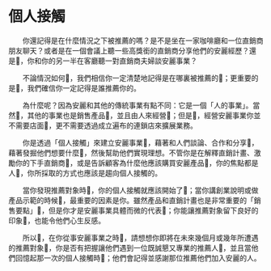 # 個人接觸

&emsp;&emsp;你還記得是在什麼情況之下被推薦的嗎？是不是坐在一家咖啡廳和一位直銷商朋友聊天？或者是在一個會議上聽一些高獎銜的直銷商分享他們的安麗經歷？還是，你和你的另一半在客廳聽一對直銷商夫婦談安麗事業？

&emsp;&emsp;不論情況如何，我們相信你一定清楚地記得是在哪裏被推薦的；更重要的是，我們確信你一定記得是誰推薦你的。

&emsp;&emsp;為什麼呢？因為安麗和其他的傳統事業有點不同：它是一個「人的事業」。當然，其他的事業也是銷售產品，並且由人來經營；但是，經營安麗事業你並不需要店面，更不需要透過成立遍布的連鎖店來擴展業務。

&emsp;&emsp;你是透過「個人接觸」來建立安麗事業，藉著和人們談論、合作和分享，藉著發掘他們想要什麼，然後幫助他們實現理想。不管你是在解釋直銷計畫、激勵你的下手直銷商，或是告訴顧客為什麼他應該購買安麗產品，你的焦點都是人，你所採取的方式也應該是趨向個人接觸的。

&emsp;&emsp;當你發現推薦對象時，你的個人接觸就應該開始了；當你講創業說明或做產品示範的時候，最重要的因素是你。雖然產品和直銷計畫也是非常重要的「銷售要點」，但是你才是安麗事業具體而微的代表；你能讓推薦對象留下良好的印象，也能令他們心生反感。

&emsp;&emsp;所以，在你從事安麗事業之時，請想想你即將在未來幾個月或幾年所遭遇的推薦對象，你是否有把握讓他們遇到一位既誠懇又專業的推薦人，並且當他們回憶起那一次的個人接觸時；他們會記得並感謝那位推薦他們加入安麗的人。
